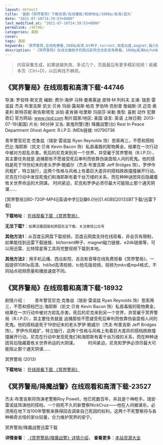```yaml
---
layout: default
title: '喜剧《冥界警局》下载资源/在线播放/视频地址/1080p/高清/蓝光'
date: "2021-07-10T14:39:53+0800"
last_modified_at: "2021-07-10T14:39:53+0800"
permalink: /44746/
categories: 喜剧
cover:
tags: 喜剧
keywords: '冥界警局,在线免费看,1080p高清,bt种子,torrent,百度云盘,magnet,磁力链,迅雷下载资源'
description: '《冥界警局》在线云播放手机西瓜影院吉吉影音免费看，1080p高清bd/hd未删减完整版和tc抢先枪版，mkv/mp4格式，附带bt/torrent种子、magnet/磁力链、百度云盘、网盘资源迅雷下载链接'
---
```


>内容采集生成，如果链接失效，多试几个，页面最后有更多精彩视频！收藏本页（Ctrl+D)，以后再找不麻烦。


## 《冥界警局》在线观看和高清下载-44746

导演: 罗伯特·斯文克 编剧: 费尔·海伊 马特·曼弗莱迪 皮特·M·列科夫 主演: 瑞恩·雷诺兹 杰夫·布里吉斯 凯文·贝肯 玛丽·露易斯·帕克 罗伯特·克耐普 詹姆斯·洪 迈克·奥麦利 斯特芬妮·斯佐斯塔克 派珀·麦肯锡·哈里斯 玛丽莎·米勒 类型: 喜剧 动作 犯罪 奇幻 官方网站: www.ripd.com 制片国家/地区: 美国 语言: 英语 上映日期: 2013-07-19(美国) 片长: 96分钟 又名: 衰鬼刑警(港) 降魔战警(台) Rest In Peace Department Ghost Agent: R.I.P.D. IMDb链接: tt0790736

青年警官尼克·克鲁兹（瑞安·雷诺兹 Ryan Reynolds 饰）思索再三，不愿和搭档巴比·海耶斯（凯文·贝肯 Kevin Bacon 饰）私吞毒贩的赃物黄金，结果在一次行动中被对方趁乱杀害。死后的尼克来到另一个世界，并受雇于冥界警局（R.I.P.D），其主要任务就是 追捕那些不愿接受死后审判而依靠伪装盘桓人间的死鬼。他的搭档是死于19世纪末的老头罗伊·鲍威尔（杰夫·布里吉斯 Jeff Bridges 饰）。罗伊作风粗犷，特立独行，这两个性格与风格上有着巨大差异的搭档跌跌撞撞展开行动。尼克在行动中发现死鬼们和海耶斯有着千丝万缕的关系，而在种种谜团背后隐藏着攸关世界命运的大阴谋。 时间紧迫，尼克和罗伊必须尽最大可能阻止那个通天阴谋……


[冥界警局][BD-720P-MP4][英语中字][豆瓣6.0分][1.4GB][2013][BT下载/迅雷下载]

**下载地址**： [在线观看下载 《冥界警局》](https://www.btdx8.com/torrent/r_i_p_d_2013.html) 


**无法下载?**：`如果迅雷因版权原因无法下载，关注微信公众号 `

**其他方法1**：从百度云网盘下载视频，百度云网盘支持在线观看，非会员有限制，如果能找到迅雷下载链接、bt/torrent种子、magnet磁力链接、e2dk链接等，可以用迅雷、比特彗星等工具将完整视频下载到本地。

**其他方法2**：用手机云播、西瓜影院、吉吉影音等在线免费观看《冥界警局》，一般提供1080p高清、hd/bd高清视频、tc抢先版视频，视频为mkv或mp4格式，不同站点视频质量和播放速度不同。


## 《冥界警局》在线观看和高清下载-18932

剧情介绍：　　青年警官尼克·克鲁兹（瑞安·雷诺兹 Ryan Reynolds 饰）思索再三，不愿和搭档巴比·海耶斯（凯文·贝肯 Kevin Bacon 饰）私吞毒贩的赃物黄金，结果在一次行动中被对方趁乱杀害。死后的尼克来到另一个世界，并受雇于冥界警局（R.I.P.D），其主要任务就是 追捕那些不愿接受死后审判而依靠伪装盘桓人间的死鬼。他的搭档是死于19世纪末的老头罗伊·鲍威尔（杰夫·布里吉斯 Jeff Bridges 饰）。罗伊作风粗犷，特立独行，这两个性格与风格上有着巨大差异的搭档跌跌撞撞展开行动。尼克在行动中发现死鬼们和海耶斯有着千丝万缕的关系，而在种种谜团背后隐藏着攸关世界命运的大阴谋。  　　时间紧迫，尼克和罗伊必须尽最大可能阻止那个通天阴谋……


冥界警局 (2013)

**下载地址**： [在线观看下载 《冥界警局》](https://www.btbtdy.me/btdy/dy2637.html) 


## 《冥界警局/降魔战警》在线观看和高清下载-23527

杰夫·布里吉斯将饰演老警察Roy Powell，他已死数百年，并且是个神枪手。瑞安&middot;雷诺兹饰演他的搭档，一个刚死不久的新警察NickCruz——他在人间被谋杀，必须用在地下当100年警察来换得回去调查自己死因的权利。这两个不死警察将与各种稀奇古怪的家伙较量，合力维护冥界的安宁。</span>


冥界警局/降魔战警迅雷下载

**详情查看**： [《冥界警局/降魔战警》详情介绍](/movie/23527/)， **查看更多**：[本站资源大全](/movie/t/all/)

